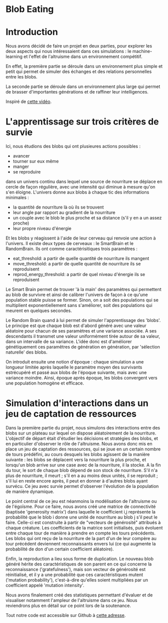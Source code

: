# Blob Eating

Introduction
============

Nous avons décidé de faire un projet en deux parties, pour explorer les
deux aspects qui nous intéressaient dans ces simulations : le
machine-learning et l'effet de l'altruisme dans un environnement
compétitif.

En effet, la première partie se déroule dans un environnement plus
simple et petit qui permet de simuler des échanges et des relations
personnelles entre les blobs.

La seconde partie se déroule dans un environnement plus large qui permet
de brasser d'importantes générations et de raffiner leur intelligences.

Inspiré de [cette vidéo](https://www.youtube.com/watch?v=lFEgohhfxOA).


L'apprentissage sur trois critères de survie
============================================

Ici, nous étudions des blobs qui ont plusieures actions possibles : 

* avancer
* tourner sur eux même
* manger
* se reproduire

dans un univers continu dans lequel une source de nourriture se déplace en cercle de façon régulière, avec une intensité qui diminue à mesure qu'on s'en éloigne. L'univers donne aux blobs à chaque tic des informations minimales :

* la quantité de nourriture là où ils se trouvent
* leur angle par rapport au gradient de la nourriture
* un couple avec le blob le plus proche et sa distance (s'il y en a un assez proche)
* leur propre niveau d'énergie

Et les blobs y réagissent à l'aide de leur cerveau qui renvoie une action à l'univers. Il existe deux types de cerveaux : le SmartBrain et le RandomBrain. Ils ont comme caractérisitiques trois paramêtres : 

* eat_threshold: a partir de quelle quantité de nourriture ils mangent
* move_threshold: a partir de quelle quantité de nourriture ils se reproduisent
* reprod_energy_threshold: a partir de quel niveau d'énergie ils se reproduisent

Le Smart Brain permet de trouver 'à la main' des paramètres qui permettent au blob de survivre et ainsi de calibrer l'univers de façon à ce qu'une population stable
puisse se former. Sinon, on a soit des populations qui se multiplient exponentiellement sans s'améliorer, soit des populations qui meurent en quelques secondes.

Le Random Brain quand à lui permet de simuler l'apprentissage des 'blobs'. Le principe est que chaque blob est d'abord généré avec une valeur aléatoire pour chacun de ses paramètres et une variance associée. A ses descendants il transmet une valeur uniformément tirée autour de sa valeur, dans un intervalle de sa variance. L'idée donc est d'améliorer génétiquement ces paramêtres de génération en génération, par 'sélection naturelle' des blobs.

On introduit ensuite une notion d'époque : chaque simulation a une longueur limitée après laquelle le paramètre moyen des survivants estrécupéré et passé aux blobs de l'époque suivante, mais avec une variance moindre. Ainsi, époque après époque, les blobs convergent vers une population homogène et efficace.


Simulation d'interactions dans un jeu de captation de ressources 
================================================================

Dans la première partie du projet, nous simulons des interactions entre
des blobs sur un plateau sur lequel on dispose aléatoirement de la
nourriture. L'objectif de départ était d'étudier les décisions et
stratégies des blobs, et en particulier d'observer le rôle de
l'altruisme. Nous avons donc mis en place un jeu de captation des
ressources, qui se joue en un certain nombre de tours prédéfini, au
cours desquels les blobs agissent de la manière suivante : les blobs se
déplacent vers la nourriture la plus proche, et lorsqu'un blob arrive
sur une case avec de la nourriture, il la stocke. A la fin du tour, le
sort de chaque blob dépend de son stock de nourriture. S'il n'a plus de
nourriture, il meurt ; s'il en a au moins deux unités, il se reproduit ;
s'il lui en reste encore après, il peut en donner à d'autres blobs ayant
survécu. Ce jeu avec survie permet d'observer l'évolution de la
population de manière dynamique.

Le point central de ce jeu est néanmoins la modélisation de l'altruisme
ou de l'égoïsme. Pour ce faire, nous avons créé une matrice de
connectivité (baptisée 'generosity matrix') dans laquelle le coefficient
i,j représente la probabilité que le blob i donne une unité de
nourriture au blob j s'il peut le faire. Celle-ci est construite à
partir de \"vecteurs de générosité\" attribués à chaque créature. Les
coefficients de la matrice sont initialisés, puis évoluent entre chaque
tour de manière à prendre en compte les tours précédents. Les blobs qui
ont reçu de la nourriture de la part d'un de leur compère au tour
précédent deviennent reconnaissants envers lui (ce qui augmente la
probabilité de don d'un certain coefficient aléatoire).

Enfin, la reproduction a lieu sous forme de duplication. Le nouveau blob
généré hérite des caractéristiques de son parent en ce qui concerne la
reconnaissance ('gratefulness'), mais son vecteur de générosité est
réinitialisé, et il y a une probabilité que ces caractéristiques mutent
('mutation probability'), c'est-à-dire qu'elles soient multipliées par
un coefficient appelé 'mutation intensity'.

Nous avons finalement créé des statistiques permettant d'évaluer et de
visualiser notamment l'ampleur de l'altruisme dans ce jeu. Nous
reviendrons plus en détail sur ce point lors de la soutenance.

Tout notre code est accessible sur Github à [cette adresse](https://github.com/Ellana42/BlobEating).